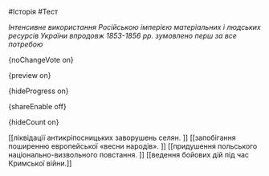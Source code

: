 #Історія #Тест

*Інтенсивне використання Російською імперією матеріальних і людських ресурсів України впродовж 1853-1856 рр. зумовлено перш за все потребою*

{noChangeVote on}

{preview on}

{hideProgress on}

{shareEnable off}

{hideCount on}

[[ліквідації антикріпосницьких заворушень селян. ]]
[[запобігання поширенню европейської «весни народів». ]]
[[придушення польського національно-визвольного повстання. ]]
[[ведення бойових дій під час Кримської війни.]]
